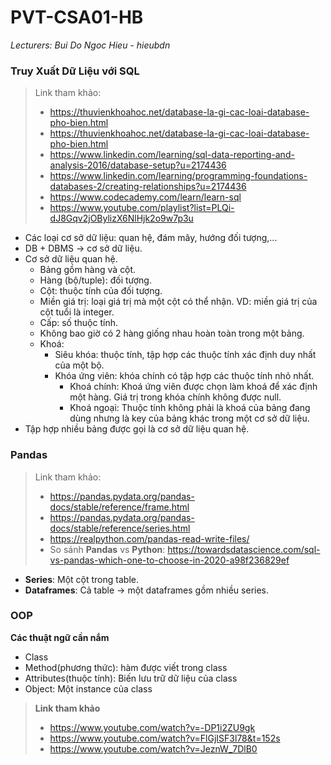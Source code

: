 ﻿# PVT-CSA01-HB
 *Lecturers: Bui Do Ngoc Hieu - hieubdn*
### Truy Xuất Dữ Liệu với SQL
> Link tham khảo:
>- https://thuvienkhoahoc.net/database-la-gi-cac-loai-database-pho-bien.html
>- https://thuvienkhoahoc.net/database-la-gi-cac-loai-database-pho-bien.html
>- https://www.linkedin.com/learning/sql-data-reporting-and-analysis-2016/database-setup?u=2174436
>- https://www.linkedin.com/learning/programming-foundations-databases-2/creating-relationships?u=2174436
>- https://www.codecademy.com/learn/learn-sql
>- https://www.youtube.com/playlist?list=PLQi-dJ8Gqv2jOBylizX6NlHjk2o9w7p3u

- Các loại cơ sở dữ liệu: quan hệ, đám mây, hướng đối tượng,...
- DB + DBMS -> cơ sở dữ liệu.
- Cơ sở dữ liệu quan hệ.
  + Bảng gồm hàng và cột.
  + Hàng (bộ/tuple): đối tượng.
  + Cột: thuộc tính của đối tượng.
  + Miền giá trị: loại giá trị mà một cột có thể nhận. VD: miền giá trị của cột tuổi là integer.
  + Cấp: số thuộc tính.
  + Không bao giờ có 2 hàng giống nhau hoàn toàn trong một bảng.
  + Khoá:
    * Siêu khóa: thuộc tính, tập hợp các thuộc tính xác định duy nhất của một bộ.
    * Khóa ứng viên: khóa chính có tập hợp các thuộc tính nhỏ nhất.
      * Khoá chính: Khoá ứng viên được chọn làm khoá để xác định một hàng. Giá trị trong khóa chính không được null.
      * Khoá ngoại: Thuộc tính không phải là khoá của bảng đang dùng nhưng là key của bảng khác trong một cơ sở dữ liệu.
- Tập hợp nhiều bảng được gọi là cơ sở dữ liệu quan hệ.
  
### Pandas
> Link tham khảo:
> - https://pandas.pydata.org/pandas-docs/stable/reference/frame.html
> - https://pandas.pydata.org/pandas-docs/stable/reference/series.html
> - https://realpython.com/pandas-read-write-files/
> - So sánh **Pandas** vs **Python**:
> https://towardsdatascience.com/sql-vs-pandas-which-one-to-choose-in-2020-a98f236829ef

- **Series**: Một cột trong table.
- **Dataframes**: Cả table -> một dataframes gồm nhiều series.

### OOP
**Các thuật ngữ cần nắm**
- Class
- Method(phương thức): hàm được viết trong class
- Attributes(thuộc tính): Biến lưu trữ dữ liệu của class
- Object: Một instance của class

>**Link tham khảo**
>- https://www.youtube.com/watch?v=-DP1i2ZU9gk
>- https://www.youtube.com/watch?v=FlGjISF3l78&t=152s
>- https://www.youtube.com/watch?v=JeznW_7DlB0
